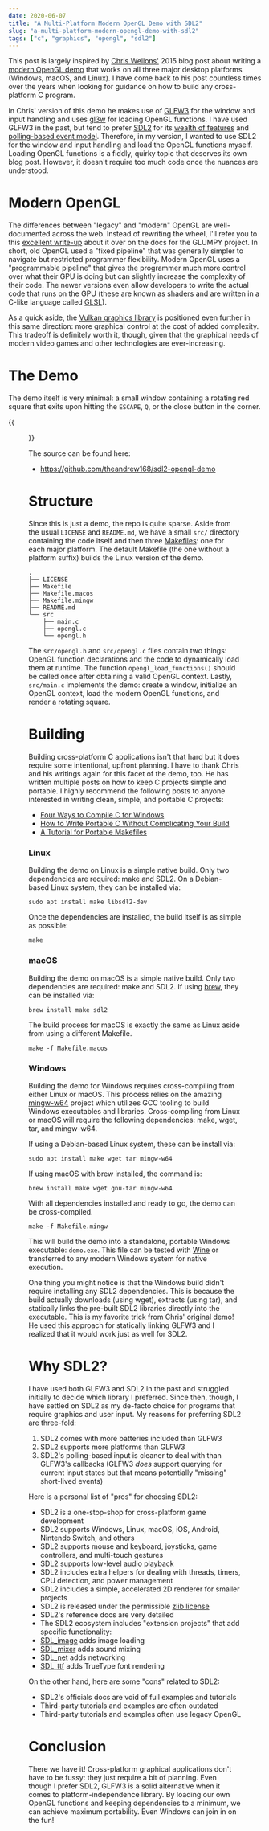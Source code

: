 ```yaml
---
date: 2020-06-07
title: "A Multi-Platform Modern OpenGL Demo with SDL2"
slug: "a-multi-platform-modern-opengl-demo-with-sdl2"
tags: ["c", "graphics", "opengl", "sdl2"]
---
```

This post is largely inspired by [Chris Wellons'](https://nullprogram.com/) 2015 blog post about writing a [modern OpenGL demo](https://nullprogram.com/blog/2015/06/06/) that works on all three major desktop platforms (Windows, macOS, and Linux).
I have come back to his post countless times over the years when looking for guidance on how to build any cross-platform C program.

In Chris' version of this demo he makes use of [GLFW3](https://www.glfw.org/) for the window and input handling and uses [gl3w](https://github.com/skaslev/gl3w) for loading OpenGL functions.
I have used GLFW3 in the past, but tend to prefer [SDL2](https://www.libsdl.org/) for its [wealth of features](https://wiki.libsdl.org/Introduction) and [polling-based event model](https://wiki.libsdl.org/SDL_PollEvent).
Therefore, in my version, I wanted to use SDL2 for the window and input handling and load the OpenGL functions myself.
Loading OpenGL functions is a fiddly, quirky topic that deserves its own blog post.
However, it doesn't require too much code once the nuances are understood.

# Modern OpenGL
The differences between "legacy" and "modern" OpenGL are well-documented across the web.
Instead of rewriting the wheel, I'll refer you to this [excellent write-up](https://glumpy.github.io/modern-gl.html) about it over on the docs for the GLUMPY project.
In short, old OpenGL used a "fixed pipeline" that was generally simpler to navigate but restricted programmer flexibility.
Modern OpenGL uses a "programmable pipeline" that gives the programmer much more control over what their GPU is doing but can slightly increase the complexity of their code.
The newer versions even allow developers to write the actual code that runs on the GPU (these are known as [shaders](https://www.khronos.org/opengl/wiki/Shader) and are written in a C-like language called [GLSL](https://www.khronos.org/opengl/wiki/OpenGL_Shading_Language)).

As a quick aside, the [Vulkan graphics library](https://www.khronos.org/vulkan/) is positioned even further in this same direction: more graphical control at the cost of added complexity.
This tradeoff is definitely worth it, though, given that the graphical needs of modern video games and other technologies are ever-increasing.

# The Demo
The demo itself is very minimal: a small window containing a rotating red square that exits upon hitting the `ESCAPE`, `Q`, or the close button in the corner.

{{<figure src="/images/sdl2-opengl-demo.png" alt="SDL2 OpenGL Demo">}}

The source can be found here:
* https://github.com/theandrew168/sdl2-opengl-demo

# Structure
Since this is just a demo, the repo is quite sparse.
Aside from the usual `LICENSE` and `README.md`, we have a small `src/` directory containing the code itself and then three [Makefiles](https://pubs.opengroup.org/onlinepubs/009695399/utilities/make.html): one for each major platform.
The default Makefile (the one without a platform suffix) builds the Linux version of the demo.
```
.
├── LICENSE
├── Makefile
├── Makefile.macos
├── Makefile.mingw
├── README.md
└── src
    ├── main.c
    ├── opengl.c
    └── opengl.h
```

The `src/opengl.h` and `src/opengl.c` files contain two things: OpenGL function declarations and the code to dynamically load them at runtime.
The function `opengl_load_functions()` should be called once after obtaining a valid OpenGL context.
Lastly, `src/main.c` implements the demo: create a window, initialize an OpenGL context, load the modern OpenGL functions, and render a rotating square.

# Building
Building cross-platform C applications isn't that hard but it does require some intentional, upfront planning.
I have to thank Chris and his writings again for this facet of the demo, too.
He has written multiple posts on how to keep C projects simple and portable.
I highly recommend the following posts to anyone interested in writing clean, simple, and portable C projects:
* [Four Ways to Compile C for Windows](https://nullprogram.com/blog/2016/06/13/)
* [How to Write Portable C Without Complicating Your Build](https://nullprogram.com/blog/2017/03/30/)
* [A Tutorial for Portable Makefiles](https://nullprogram.com/blog/2017/08/20/)

### Linux
Building the demo on Linux is a simple native build.
Only two dependencies are required: make and SDL2.
On a Debian-based Linux system, they can be installed via:
```
sudo apt install make libsdl2-dev
```

Once the dependencies are installed, the build itself is as simple as possible:
```
make
```

### macOS
Building the demo on macOS is a simple native build.
Only two dependencies are required: make and SDL2.
If using [brew](https://formulae.brew.sh/), they can be installed via:
```
brew install make sdl2
```

The build process for macOS is exactly the same as Linux aside from using a different Makefile.
```
make -f Makefile.macos
```

### Windows
Building the demo for Windows requires cross-compiling from either Linux or macOS.
This process relies on the amazing [mingw-w64](http://mingw-w64.org/doku.php) project which utilizes GCC tooling to build Windows executables and libraries.
Cross-compiling from Linux or macOS will require the following dependencies: make, wget, tar, and mingw-w64.

If using a Debian-based Linux system, these can be install via:
```
sudo apt install make wget tar mingw-w64
```

If using macOS with brew installed, the command is:
```
brew install make wget gnu-tar mingw-w64
```

With all dependencies installed and ready to go, the demo can be cross-compiled.
```
make -f Makefile.mingw
```

This will build the demo into a standalone, portable Windows executable: `demo.exe`.
This file can be tested with [Wine](https://www.winehq.org/) or transferred to any modern Windows system for native execution.

One thing you might notice is that the Windows build didn't require installing any SDL2 dependencies.
This is because the build actually downloads (using wget), extracts (using tar), and statically links the pre-built SDL2 libraries directly into the executable.
This is my favorite trick from Chris' original demo!
He used this approach for statically linking GLFW3 and I realized that it would work just as well for SDL2.

# Why SDL2?
I have used both GLFW3 and SDL2 in the past and struggled initially to decide which library I preferred.
Since then, though, I have settled on SDL2 as my de-facto choice for programs that require graphics and user input.
My reasons for preferring SDL2 are three-fold:
1. SDL2 comes with more batteries included than GLFW3
2. SDL2 supports more platforms than GLFW3
3. SDL2's polling-based input is cleaner to deal with than GLFW3's callbacks (GLFW3 _does_ support querying for current input states but that means potentially "missing" short-lived events)

Here is a personal list of "pros" for choosing SDL2:
* SDL2 is a one-stop-shop for cross-platform game development
* SDL2 supports Windows, Linux, macOS, iOS, Android, Nintendo Switch, and others
* SDL2 supports mouse and keyboard, joysticks, game controllers, and multi-touch gestures
* SDL2 supports low-level audio playback
* SDL2 includes extra helpers for dealing with threads, timers, CPU detection, and power management
* SDL2 includes a simple, accelerated 2D renderer for smaller projects
* SDL2 is released under the permissible [zlib license](https://opensource.org/licenses/Zlib)
* SDL2's reference docs are very detailed
* The SDL2 ecosystem includes "extension projects" that add specific functionality:
* [SDL\_image](https://www.libsdl.org/projects/SDL_image/) adds image loading
* [SDL\_mixer](https://www.libsdl.org/projects/SDL_mixer/) adds sound mixing
* [SDL_net](https://www.libsdl.org/projects/SDL_net/) adds networking
* [SDL_ttf](https://www.libsdl.org/projects/SDL_ttf/) adds TrueType font rendering

On the other hand, here are some "cons" related to SDL2:
* SDL2's officials docs are void of full examples and tutorials
* Third-party tutorials and examples are often outdated
* Third-party tutorials and examples often use legacy OpenGL

# Conclusion
There we have it!
Cross-platform graphical applications don't have to be fussy: they just require a bit of planning.
Even though I prefer SDL2, GLFW3 is a solid alternative when it comes to platform-independence library.
By loading our own OpenGL functions and keeping dependencies to a minimum, we can achieve maximum portability.
Even Windows can join in on the fun!
